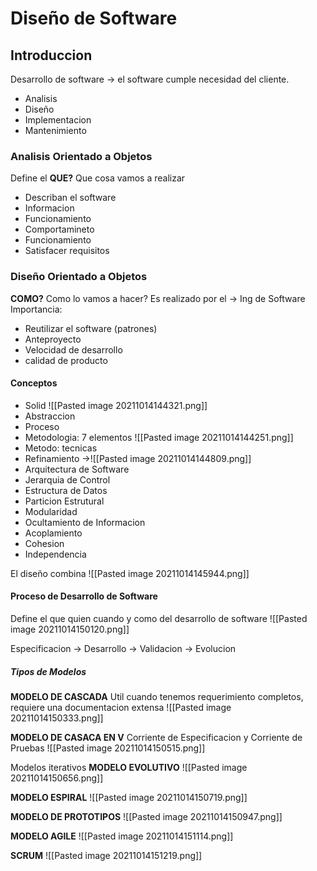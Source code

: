 # Diseño de Software
## Introduccion
Desarrollo de software -> el software cumple necesidad del cliente.
- Analisis
- Diseño
- Implementacion
- Mantenimiento


### Analisis Orientado a Objetos
Define el **QUE?** 
Que cosa vamos a realizar

- Describan el software 
- Informacion
- Funcionamiento 
- Comportamineto
- Funcionamiento
- Satisfacer requisitos

### Diseño Orientado a Objetos
**COMO?**
Como lo vamos a hacer?
Es realizado por el -> Ing de Software
Importancia:
- Reutilizar el software (patrones)
- Anteproyecto
- Velocidad de desarrollo 
- calidad de producto

#### Conceptos
- Solid ![[Pasted image 20211014144321.png]]
- Abstraccion
- Proceso
- Metodologia: 7 elementos ![[Pasted image 20211014144251.png]]
- Metodo: tecnicas
- Refinamiento ->![[Pasted image 20211014144809.png]]
- Arquitectura de Software
- Jerarquia de Control
- Estructura de Datos
- Particion Estrutural
- Modularidad
- Ocultamiento de Informacion
- Acoplamiento
- Cohesion
- Independencia

El diseño combina 
![[Pasted image 20211014145944.png]]

#### Proceso de Desarrollo de Software
Define el que quien cuando y como del desarrollo de software
![[Pasted image 20211014150120.png]]

Especificacion -> Desarrollo -> Validacion -> Evolucion

##### Tipos  de Modelos
**MODELO DE CASCADA**
Util cuando tenemos requerimiento completos, requiere una documentacion extensa
![[Pasted image 20211014150333.png]]

**MODELO DE CASACA EN V**
Corriente de Especificacion y Corriente de Pruebas
![[Pasted image 20211014150515.png]]

Modelos iterativos 
**MODELO EVOLUTIVO**
![[Pasted image 20211014150656.png]]

**MODELO ESPIRAL**
![[Pasted image 20211014150719.png]]

**MODELO DE PROTOTIPOS**
![[Pasted image 20211014150947.png]]

**MODELO AGILE**
![[Pasted image 20211014151114.png]]

**SCRUM**
![[Pasted image 20211014151219.png]]